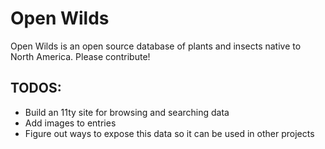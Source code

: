 # Open Wilds

Open Wilds is an open source database of plants and insects native to North America. Please contribute!

## TODOS:

- Build an 11ty site for browsing and searching data
- Add images to entries
- Figure out ways to expose this data so it can be used in other projects
